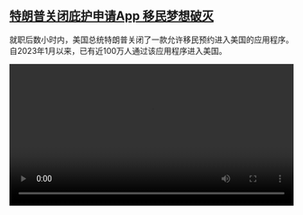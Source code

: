 <!--1737814625000-->
[特朗普关闭庇护申请App 移民梦想破灭](https://www.dw.com/zh/%E7%89%B9%E6%9C%97%E6%99%AE%E5%85%B3%E9%97%AD%E5%BA%87%E6%8A%A4%E7%94%B3%E8%AF%B7App%20%E7%A7%BB%E6%B0%91%E6%A2%A6%E6%83%B3%E7%A0%B4%E7%81%AD/a-71365177)
------

<p>就职后数小时内，美国总统特朗普关闭了一款允许移民预约进入美国的应用程序。自2023年1月以来，已有近100万人通过该应用程序进入美国。</small></p><video src="https://tvdownloaddw-a.akamaihd.net/Events/mp4/vdt_zh/2025/newschi250121_refugee_01icw_AVC_1280x720.mp4" controls style="width:100%"></video>
